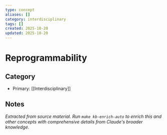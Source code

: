 ```yaml
---
type: concept
aliases: []
category: interdisciplinary
tags: []
created: 2025-10-20
updated: 2025-10-20
---
```


# Reprogrammability

## Category

- Primary: [[Interdisciplinary]]

## Notes

*Extracted from source material. Run `make kb-enrich-auto` to enrich this and other concepts with comprehensive details from Claude's broader knowledge.*
